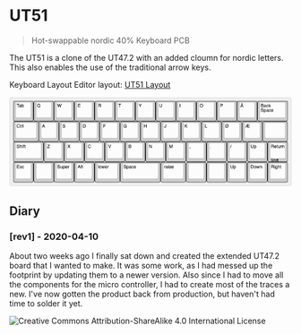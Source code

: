 UT51
====

> Hot-swappable nordic 40% Keyboard PCB

The UT51 is a clone of the UT47.2 with an added cloumn for nordic letters. This also enables the use of the traditional
arrow keys.

Keyboard Layout Editor layout: [UT51 Layout](http://www.keyboard-layout-editor.com/#/gists/70864930e7721bd26d8b0cc32576811b)

![the current keymap](https://raw.githubusercontent.com/Kyrremann/UT51/master/images/ut51.png)

## Diary

### [rev1] - 2020-04-10

About two weeks ago I finally sat down and created the extended UT47.2 board that I wanted to make. It was some work, as
I had messed up the footprint by updating them to a newer version. Also since I had to move all the components for the
micro controller, I had to create most of the traces a new. I've now gotten the product back from production, but
haven't had time to solder it yet.

![Creative Commons Attribution-ShareAlike 4.0 International License](https://i.creativecommons.org/l/by-sa/4.0/88x31.png)
